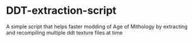 # DDT-extraction-script
A simple script that helps faster modding of Age of Mithology by extracting and recompiling multiple ddt texture files at time
